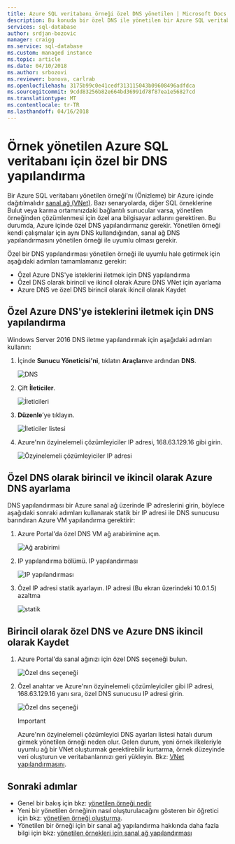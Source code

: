 ```yaml
---
title: Azure SQL veritabanı örneği özel DNS yönetilen | Microsoft Docs
description: Bu konuda bir özel DNS ile yönetilen bir Azure SQL veritabanı örneği için yapılandırma seçenekleri açıklanmaktadır.
services: sql-database
author: srdjan-bozovic
manager: craigg
ms.service: sql-database
ms.custom: managed instance
ms.topic: article
ms.date: 04/10/2018
ms.author: srbozovi
ms.reviewer: bonova, carlrab
ms.openlocfilehash: 3175b99c0e41cedf313115043b09608496adfdca
ms.sourcegitcommit: 9cdd83256b82e664bd36991d78f87ea1e56827cd
ms.translationtype: MT
ms.contentlocale: tr-TR
ms.lasthandoff: 04/16/2018
---
```

# <a name="configuring-a-custom-dns-for-azure-sql-database-managed-instance"></a>Örnek yönetilen Azure SQL veritabanı için özel bir DNS yapılandırma

Bir Azure SQL veritabanı yönetilen örneği'nı (Önizleme) bir Azure içinde dağıtılmalıdır [sanal ağ (VNet)](../virtual-network/virtual-networks-overview.md). Bazı senaryolarda, diğer SQL örneklerine Bulut veya karma ortamınızdaki bağlantılı sunucular varsa, yönetilen örneğinden çözümlenmesi için özel ana bilgisayar adlarını gerektiren. Bu durumda, Azure içinde özel DNS yapılandırmanız gerekir. Yönetilen örneği kendi çalışmalar için aynı DNS kullandığından, sanal ağ DNS yapılandırmasını yönetilen örneği ile uyumlu olması gerekir. 

Özel bir DNS yapılandırması yönetilen örneği ile uyumlu hale getirmek için aşağıdaki adımları tamamlamanız gerekir: 
- Özel Azure DNS'ye isteklerini iletmek için DNS yapılandırma 
- Özel DNS olarak birincil ve ikincil olarak Azure DNS VNet için ayarlama 
- Azure DNS ve özel DNS birincil olarak ikincil olarak Kaydet

## <a name="configure-custom-dns-to-forward-requests-to-azure-dns"></a>Özel Azure DNS'ye isteklerini iletmek için DNS yapılandırma 

Windows Server 2016 DNS iletme yapılandırmak için aşağıdaki adımları kullanın: 

1. İçinde **Sunucu Yöneticisi'ni**, tıklatın **Araçları**ve ardından **DNS**. 

   ![DNS](./media/sql-database-managed-instance-custom-dns/dns.png) 

2. Çift **İleticiler**.

   ![İleticileri](./media/sql-database-managed-instance-custom-dns/forwarders.png) 

3. **Düzenle**’ye tıklayın. 

   ![İleticiler listesi](./media/sql-database-managed-instance-custom-dns/forwarders-list.png) 

4. Azure'nın özyinelemeli çözümleyiciler IP adresi, 168.63.129.16 gibi girin.

   ![Özyinelemeli çözümleyiciler IP adresi](./media/sql-database-managed-instance-custom-dns/recursive-resolvers-ip-address.png) 
 
## <a name="set-up-custom-dns-as-primary-and-azure-dns-as-secondary"></a>Özel DNS olarak birincil ve ikincil olarak Azure DNS ayarlama 
 
DNS yapılandırması bir Azure sanal ağ üzerinde IP adreslerini girin, böylece aşağıdaki sonraki adımları kullanarak statik bir IP adresi ile DNS sunucusu barındıran Azure VM yapılandırma gerektirir: 

1. Azure Portal'da özel DNS VM ağ arabirimine açın.

   ![Ağ arabirimi](./media/sql-database-managed-instance-custom-dns/network-interface.png) 

2. IP yapılandırma bölümü. IP yapılandırması 

   ![IP yapılandırması](./media/sql-database-managed-instance-custom-dns/ip-configuration.png) 


3. Özel IP adresi statik ayarlayın. IP adresi (Bu ekran üzerindeki 10.0.1.5) azaltma 

   ![statik](./media/sql-database-managed-instance-custom-dns/static.png) 


## <a name="register-custom-dns-as-primary-and-azure-dns-as-secondary"></a>Birincil olarak özel DNS ve Azure DNS ikincil olarak Kaydet 

1. Azure Portal'da sanal ağınızı için özel DNS seçeneği bulun.

   ![Özel dns seçeneği](./media/sql-database-managed-instance-custom-dns/custom-dns-option.png) 

2. Özel anahtar ve Azure'nın özyinelemeli çözümleyiciler gibi IP adresi, 168.63.129.16 yanı sıra, özel DNS sunucusu IP adresi girin. 

   ![Özel dns seçeneği](./media/sql-database-managed-instance-custom-dns/custom-dns-server-ip-address.png) 

   > [!IMPORTANT]
   > Azure'nın özyinelemeli çözümleyici DNS ayarları listesi hatalı durum girmek yönetilen örneği neden olur. Gelen durum, yeni örnek ilkeleriyle uyumlu ağ bir VNet oluşturmak gerektirebilir kurtarma, örnek düzeyinde veri oluşturun ve veritabanlarınızı geri yükleyin. Bkz: [VNet yapılandırmasını](sql-database-managed-instance-vnet-configuration.md).

## <a name="next-steps"></a>Sonraki adımlar

- Genel bir bakış için bkz: [yönetilen örneği nedir](sql-database-managed-instance.md)
- Yeni bir yönetilen örneğinin nasıl oluşturulacağını gösteren bir öğretici için bkz: [yönetilen örneği oluşturma](sql-database-managed-instance-create-tutorial-portal.md).
- Yönetilen bir örneği için bir sanal ağ yapılandırma hakkında daha fazla bilgi için bkz: [yönetilen örnekleri için sanal ağ yapılandırması](sql-database-managed-instance-vnet-configuration.md)
